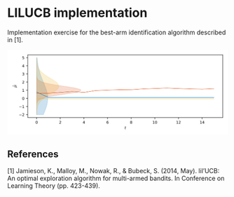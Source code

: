 # LILUCB implementation

Implementation exercise for the best-arm identification algorithm described in [1].


![alt text](figures/run.svg)

## References
[1] Jamieson, K., Malloy, M., Nowak, R., & Bubeck, S. (2014, May). lil’UCB: An optimal exploration algorithm for multi-armed bandits. In Conference on Learning Theory (pp. 423-439).

